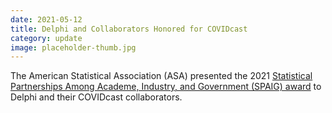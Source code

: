 ```yaml
---
date: 2021-05-12
title: Delphi and Collaborators Honored for COVIDcast
category: update
image: placeholder-thumb.jpg
---
```


The American Statistical Association (ASA) presented the 2021 [Statistical Partnerships Among Academe, Industry, and Government (SPAIG) award](https://www.cmu.edu/dietrich/news/news-stories/2021/may/spaig-covid.html) to Delphi and their COVIDcast collaborators.
